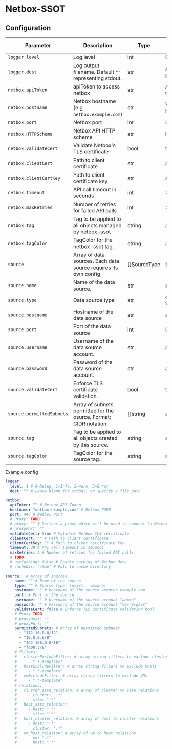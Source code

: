 # Netbox-SSOT


## Configuration

| Parameter                 | Description                                                      | Type         | Possible values | Default                 | Required |
| ------------------------- | ---------------------------------------------------------------- | ------------ | --------------- | ----------------------- | -------- |
| `logger.level`            | Log level                                                        | int          | 0-3             | 1                       | Yes      |
| `logger.dest`             | Log output filename. Default `""` representing stdout.           | str          | Any valid path  | ""                      | No       |
| `netbox.apiToken`         | apiToken to access netbox                                        | str          | Any valid token | ""                      | Yes      |
| `netbox.hostname`         | Netbox hostname (e.g `netbox.example.com`)                       | str          | Valid hostname  | ""                      | Yes      |
| `netbox.port`             | Netbox port                                                      | int          | 0-65536         | 443                     | No       |
| `netbox.HTTPScheme`       | Netbox API HTTP scheme                                           | str          | http, https     | https                   | No       |
| `netbox.validateCert`     | Validate Netbox's TLS certificate                                | bool         | true, false     | false                   | No       |
| `netbox.clientCert`       | Path to client certificate                                       | str          | any             | ""                      | No       |
| `netbox.clientCertKey`    | Path to client certificate key                                   | str          | any             | ""                      | No       |
| `netbox.timeout`          | API call timeout in seconds                                      | int          | >=0             | 30                      | No       |
| `netbox.maxRetries`       | Number of retries for failed API calls                           | int          | >=0             | 3                       | No       |
| `netbox.tag`              | Tag to be applied to all objects managed by netbox-ssot          | string       | any             | "netbox-ssot"           | No       |
| `netbox.tagColor`         | TagColor for the netbox-ssot tag.                                | string       | any             | "07426b"                | No       |
| `source`                  | Array of data sources. Each data source requires its own config  | []SourceType | SourceType      | []                      | No       |
| `source.name`             | Name of the data source.                                         | str          | any             | ""                      | Yes      |
| `source.type`             | Data source type                                                 | str          | ovirt, vmware   | ""                      | Yes      |
| `source.hostname`         | Hostname of the data source                                      | str          | any             | ""                      | Yes      |
| `source.port`             | Port of the data source                                          | int          | 0-65536         | 443                     | No       |
| `source.username`         | Username of the data source account.                             | str          | any             | ""                      | Yes      |
| `source.password`         | Password of the data source account.                             | str          | any             | ""                      | Yes      |
| `source.validateCert`     | Enforce TLS certificate validation.                              | bool         | true, false     | false                   | No       |
| `source.permittedSubnets` | Array of subnets permitted for the osurce. Format: CIDR notation | []string     | any             | []                      | No       |
| `source.tag`              | Tag to be applied to all objects created by this source.         | string       | any             | "source-" + source.name | No       |
| `source.tagColor`         | TagColor for the source tag.                                     | string       | any             | ovirt: "07426b"         | No       |


Example config

```yaml
logger:
  level: 1 # 0=Debug, 1=Info, 2=Warn, 3=Error
  dest: "" # Leave blank for stdout, or specify a file path

netbox:
  apiToken: "" # Netbox API Token
  hostname: "netbox.example.com" # Netbox FQDN
  port: 443 # Netbox Port
  # Proxy: TODO
  # proxy: "" # Defines a proxy which will be used to connect to Netbox. Proxy setting needs to include ; the schema. Proxy basic auth example: http://user:pass@10.10.1.10:312
  # proxyPort: ""
  validateCert: true # Validate Netbox TLS certificate
  clientCert: "" # Path to client certificate
  clientCertKey: "" # Path to client certificate key
  timeout: 30 # API call timeout in seconds
  maxRetries: 3 # Number of retries for failed API calls
  # TODO:
  # useCaching: false # Enable caching of Netbox data
  # cacheDir: "/tmp" # Path to cache directory

source:  # Array of sources
  - name: "" # Name of the source
    type: "" # Source type: [ovirt,  vmware]
    hostname: "" # Hostname of the source vcenter.example.com
    port: # Port of the source
    username: "" # Username of the source account "admin"
    password: "" # Password of the source account "secretpass"
    validateCert: false # Enforce TLS certificate validation bool
    # Proxy TODO
    # proxyHost: ""
    # proxyPort: ""
    permittedSubnets: # Array of permitted subnets
      - "172.16.0.0/12"
      - "10.0.0.0/8"
      - "192.168.0.0/16"
      - "fd00::/8"
    # filters:
    #   clusterExcludeFilter: # array string filters to exclude clusters
    #     - ".*-template"
    #   hostExcludeFilter: # array string filters to exclude hosts
    #     - ".*-template"
    #   vmExcludeFilter: # array string filters to exclude VMs
    #     - ".*-template"
    # relations:
    #   cluster_site_relation: # array of cluster to site relations
    #     - cluster: ".*"
    #       site: ".*"
    #   host_site_relation:
    #     - host: ".*"
    #       site: ".*"
    #   host_cluster_relation: # array of host to cluster relations
    #     - host: ".*"
    #       cluster: ".*"
    #   vm_host_relation: # array of vm to host relations
    #     - vm: ".*"
    #       host: ".*"
```